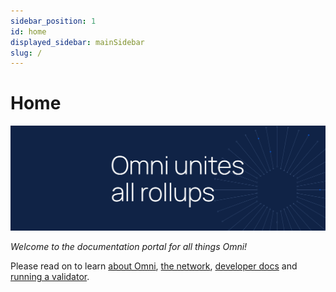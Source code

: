 ```yaml
---
sidebar_position: 1
id: home
displayed_sidebar: mainSidebar
slug: /
---
```


# Home

![omni banner](../static/img/omni-banner.png)

_Welcome to the documentation portal for all things Omni!_

Please read on to learn [about Omni](./learn/introduction.md), [the network](./protocol/overview.md), [developer docs](./develop/contracts.md) and [running a validator](./operate/run.md).
